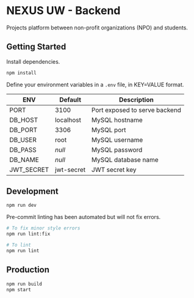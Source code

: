 # NEXUS UW - Backend

Projects platform between non-profit organizations (NPO) and students.

## Getting Started
Install dependencies.
```sh
npm install
```

Define your environment variables in a `.env` file, in KEY=VALUE format.

| ENV | Default | Description |
| --- | ------- | ----------- |
| PORT | 3100 | Port exposed to serve backend |
| DB_HOST | localhost | MySQL hostname |
| DB_PORT | 3306 | MySQL port |
| DB_USER | root | MySQL username |
| DB_PASS | _null_ | MySQL password |
| DB_NAME | _null_ | MySQL database name |
| JWT_SECRET | jwt-secret | JWT secret key |

## Development
```sh
npm run dev
```

Pre-commit linting has been automated but will not fix errors.
```sh
# To fix minor style errors
npm run lint:fix

# To lint
npm run lint
```

## Production
```sh
npm run build
npm start
```
